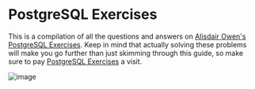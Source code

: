 # PostgreSQL Exercises

This is a compilation of all the questions and answers on [Alisdair Owen's](https://github.com/AlisdairO) [PostgreSQL Exercises](https://pgexercises.com). Keep in mind that actually solving these problems will make you go further than just skimming through this guide, so make sure to pay [PostgreSQL Exercises](https://pgexercises.com) a visit.


![image](https://github.com/mlmariscotes/PostgreSQL_Exercise-/assets/99033220/e45e7d73-ba0b-45bc-b94d-09a34f29d898)
